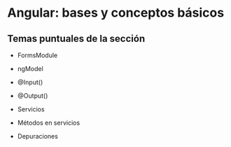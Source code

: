 
# Angular: bases y conceptos básicos


## Temas puntuales de la sección

- FormsModule

- ngModel

- @Input()

- @Output()

- Servicios

- Métodos en servicios

- Depuraciones
